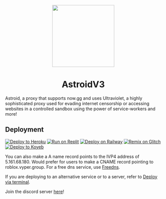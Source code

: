 <p align="center"><img src="https://raw.githubusercontent.com/VyperGroup/AstroidV3/main/static/images/128x128.png" height="200"></p>

<h1 align="center">AstroidV3</h1>

Astroid, a proxy that supports now.gg and uses Ultraviolet, a highly sophisticated proxy used for evading internet censorship or accessing websites in a controlled sandbox using the power of service-workers and more!

## Deployment

[![Deploy to Heroku](https://binbashbanana.github.io/deploy-buttons/buttons/remade/heroku.svg)](https://github.com/VyperGroup/astroidv3)
[![Run on Replit](https://binbashbanana.github.io/deploy-buttons/buttons/remade/replit.svg)](https://github.com/VyperGroup/astroidv3)
[![Deploy on Railway](https://binbashbanana.github.io/deploy-buttons/buttons/remade/railway.svg)](https://github.com/VyperGroup/astroidv3)
[![Remix on Glitch](https://binbashbanana.github.io/deploy-buttons/buttons/remade/glitch.svg)](https://github.com/VyperGroup/astroidv3)
[![Deploy to Koyeb](https://binbashbanana.github.io/deploy-buttons/buttons/remade/koyeb.svg)](https://app.koyeb.com/deploy?type=git&repository=github.com/VyperGroup/astroidv3)

You can also make a A name record points to the IVP4 address of 5.161.68.180. Would prefer for users to make a CNAME record pointing to roblox.vyper.group. For a free dns service, use [Freedns](https://freedns.afraid.org/).

If you are deploying to an alternative service or to a server, refer to [Deploy via terminal](https://github.com/titaniumnetwork-dev/Ultraviolet-App/wiki/Deploy-via-terminal).

Join the discord server [here](https://discord.gg/buSSFPAY)!
